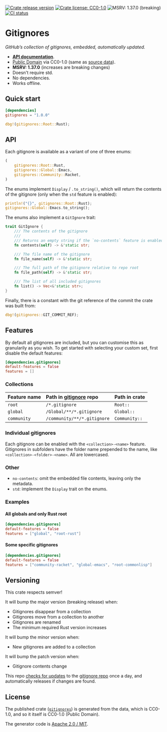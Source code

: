 [![Crate release version](https://flat.badgen.net/crates/v/gitignores)][crate]
[![Crate license: CC0-1.0](https://flat.badgen.net/badge/license/CC0-1.0)][copyright]
![MSRV: 1.37.0 (breaking)](https://flat.badgen.net/badge/MSRV/1.37.0%20%28breaking%29/green)
[![CI status](https://github.com/watchexec/gitignores/actions/workflows/check.yml/badge.svg)](https://github.com/watchexec/gitignores/actions/workflows/check.yml)

# Gitignores

_GitHub’s collection of gitignores, embedded, automatically updated._

- **[API documentation][docs]**.
- [Public Domain][copyright] via CC0-1.0 (same as [source data][gh-gitignore]).
- **MSRV: 1.37.0** (increases are breaking changes)
- Doesn't require std.
- No dependencies.
- Works offline.

[crate]: https://lib.rs/crates/gitignores
[copyright]: https://creativecommons.org/publicdomain/zero/1.0/
[docs]: https://docs.rs/gitignores
[gh-gitignore]: https://github.com/github/gitignore

## Quick start

```toml
[dependencies]
gitignores = "1.0.0"
```

```rust
dbg!(gitignores::Root::Rust);
```

## API

Each gitignore is available as a variant of one of three enums:

```rust
(
	gitignores::Root::Rust,
	gitignores::Global::Emacs,
	gitignores::Community::Racket,
)
```

The enums implement `Display` / `.to_string()`, which will return the contents of the gitignore
(only when the `std` feature is enabled):

```rust
println!("{}", gitignores::Root::Rust);
gitignores::Global::Emacs.to_string();
```

The enums also implement a `GitIgnore` trait:

```rust
trait GitIgnore {
	/// The contents of the gitignore
	///
	/// Returns an empty string if the `no-contents` feature is enabled.
	fn contents(self) -> &'static str;

	/// The file name of the gitignore
	fn file_name(self) -> &'static str;

	/// The full path of the gitignore relative to repo root
	fn file_path(self) -> &'static str;

	/// The list of all included gitignores
	fn list() -> Vec<&'static str>;
}
```

Finally, there is a constant with the git reference of the commit the crate was built from:

```rust
dbg!(gitignores::GIT_COMMIT_REF);
```


## Features

By default all gitignores are included, but you can customise this as granularily as you wish. To
get started with selecting your custom set, first disable the default features:

```toml
[dependencies.gitignores]
default-features = false
features = []
```

### Collections

| Feature name | Path in [gitignore][gh-gitignore] repo | Path in crate |
|:-------------|:---------------------------------------|:--------------|
| `root`       | `/*.gitignore`                         | `Root::`      |
| `global`     | `/Global/**/*.gitignore`               | `Global::`    |
| `community`  | `/community/**/*.gitignore`            | `Community::` |

### Individual gitignores

Each gitignore can be enabled with the `<collection>-<name>` feature. Gitignores in subfolders have
the folder name prepended to the name, like `<collection>-<folder>-<name>`. All are lowercased.

### Other

- `no-contents`: omit the embedded file contents, leaving only the metadata.
- `std`: implement the `Display` trait on the enums.

### Examples

#### All globals and only Rust root

```toml
[dependencies.gitignores]
default-features = false
features = ["global", "root-rust"]
```

#### Some specific gitignores

```toml
[dependencies.gitignores]
default-features = false
features = ["community-racket", "global-emacs", "root-commonlisp"]
```

## Versioning

This crate respects semver!

It will bump the major version (breaking release) when:
- Gitignores disappear from a collection
- Gitignores move from a collection to another
- Gitignores are renamed
- The minimum required Rust version increases

It will bump the minor version when:
- New gitignores are added to a collection

It will bump the patch version when:
- Gitignore contents change

This repo [checks for updates](https://github.com/watchexec/gitignores/actions/workflows/update.yml)
to the [gitignore repo][gh-gitignore] once a day, and automatically releases if changes are found.

## License

The published crate ([`gitignores`][crate]) is generated from the data, which is CC0-1.0, and so it
itself is CC0-1.0 (Public Domain).

The generator code is [Apache 2.0 / MIT](updater/COPYRIGHT).
